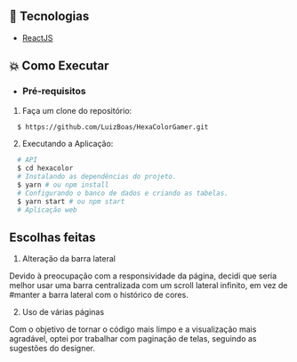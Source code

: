 ## :rocket: Tecnologias

- [ReactJS](https://reactjs.org/)

## :boom: Como Executar

- ### **Pré-requisitos**

1.  Faça um clone do repositório:

```sh
  $ https://github.com/LuizBoas/HexaColorGamer.git
```

2. Executando a Aplicação:

```sh
  # API
  $ cd hexacolor
  # Instalando as dependências do projeto.
  $ yarn # ou npm install
  # Configurando o banco de dados e criando as tabelas.
  $ yarn start # ou npm start
  # Aplicação web
```

## Escolhas feitas

1. Alteração da barra lateral

Devido à preocupação com a responsividade da página, decidi que seria melhor usar uma barra centralizada 
com um scroll lateral infinito, em vez de #manter a barra lateral com o histórico de cores.

2. Uso de várias páginas

Com o objetivo de tornar o código mais limpo e a visualização mais agradável, 
optei por trabalhar com paginação de telas, seguindo as sugestões do designer.

